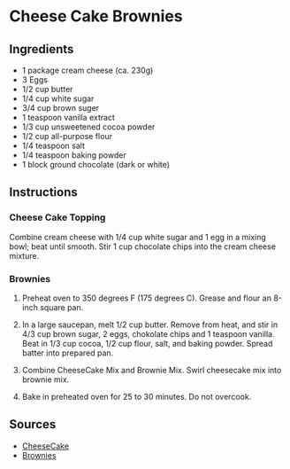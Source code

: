 # Cheese Cake Brownies

## Ingredients

- 1 package cream cheese (ca. 230g)
- 3 Eggs
- 1/2 cup butter
- 1/4 cup white sugar
- 3/4 cup brown suger
- 1 teaspoon vanilla extract
- 1/3 cup unsweetened cocoa powder
- 1/2 cup all-purpose flour
- 1/4 teaspoon salt
- 1/4 teaspoon baking powder
- 1 block ground chocolate (dark or white)

## Instructions

### Cheese Cake Topping

Combine cream cheese with 1/4 cup white sugar and 1 egg in a mixing bowl; beat until smooth. Stir 1 cup chocolate chips into the cream cheese mixture.

### Brownies

1. Preheat oven to 350 degrees F (175 degrees C). Grease and flour an 8-inch square pan.

2. In a large saucepan, melt 1/2 cup butter. Remove from heat, and stir in 4/3 cup brown sugar, 2 eggs, chokolate chips and 1 teaspoon vanilla. Beat in 1/3 cup cocoa, 1/2 cup flour, salt, and baking powder. Spread batter into prepared pan.

3. Combine CheeseCake Mix and Brownie Mix. Swirl cheesecake mix into brownie mix.

4. Bake in preheated oven for 25 to 30 minutes. Do not overcook.

## Sources

- [CheeseCake](http://allrecipes.com/recipe/54787/chunky-cheesecake-brownies/print/?recipeType=Recipe&servings=16)
- [Brownies](http://allrecipes.com/recipe/10549/best-brownies/print/?recipeType=Recipe&servings=16)
